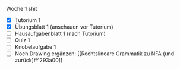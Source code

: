 

Woche 1 shit
- [x] Tutorium 1
- [x] Übungsblatt 1 (anschauen vor Tutorium)
- [ ] Hausaufgabenblatt 1 (nach Tutorium)
- [ ] Quiz 1
- [ ] Knobelaufgabe 1
- [ ] Noch Drawing ergänzen: [[Rechtslineare Grammatik zu NFA (und zurück)#^293a00]] 
